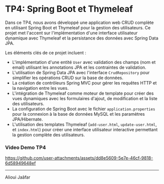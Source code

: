 # TP4: Spring Boot et Thymeleaf
Dans ce TP4, nous avons développé une application web CRUD complète en utilisant Spring Boot et Thymeleaf pour la gestion des utilisateurs. Ce projet met l'accent sur l'implémentation d'une interface utilisateur dynamique avec Thymeleaf et la persistance des données avec Spring Data JPA.

Les éléments clés de ce projet incluent :
- L'implémentation d'une entité `User` avec validation des champs (nom et email) utilisant les annotations JPA et les contraintes de validation.
- L'utilisation de Spring Data JPA avec l'interface `CrudRepository` pour simplifier les opérations CRUD sur la base de données.
- La création de contrôleurs Spring MVC pour gérer les requêtes HTTP et la navigation entre les vues.
- L'intégration de Thymeleaf comme moteur de template pour créer des vues dynamiques avec les formulaires d'ajout, de modification et la liste des utilisateurs.
- La configuration de Spring Boot avec le fichier `application.properties` pour la connexion à la base de données MySQL et les paramètres JPA/Hibernate.
- L'utilisation des templates Thymeleaf (`add-user.html`, `update-user.html`, et `index.html`) pour créer une interface utilisateur interactive permettant la gestion complète des utilisateurs.

### Video Demo TP4


https://github.com/user-attachments/assets/dd8e5609-5e7e-46cf-9818-6d58949648ef


---
Alioui Jaâfar
